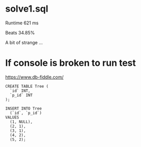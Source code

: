 # solve1.sql

Runtime 621 ms

Beats 34.85%

A bit of strange ...

# If console is broken to run test

https://www.db-fiddle.com/

```
CREATE TABLE Tree (
  `id` INT,
  `p_id` INT
);

INSERT INTO Tree
  (`id`, `p_id`)
VALUES
  (1, NULL),
  (2, 1),
  (3, 1),
  (4, 2),
  (5, 2);
```
